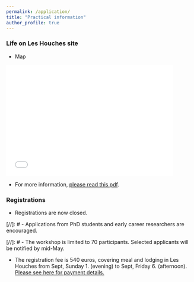 ```yaml
---
permalink: /application/
title: "Practical information"
author_profile: true
---
```


### Life on Les Houches site 

- Map
<div>
<embed src="{{ site.baseurl }}/files/Map.pdf" width="450" height="300" type='application/pdf'> 
</div>

- For more information, [please read this pdf]({{site.baseurl}}/files/LesHouches.pdf).

### Registrations

- Registrations are now closed. 

[//]: # - Applications from PhD students and early career researchers are encouraged.

[//]: # - The workshop is limited to 70 participants. Selected applicants will be notified by mid-May.

- The registration fee is 540 euros, covering meal and lodging in Les Houches from Sept, Sunday 1. (evening) to Sept, Friday 6. (afternoon). [Please see here for payment details.]({{site.baseurl}}/files/540euros.pdf) 